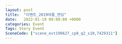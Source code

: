 ```yaml
---
layout: post
title:  "이벤트_2019여름_엔딩"
date:   2022-01-10 09:00:00 +0000
categories: Event
Tags: Story Event
SceneCode: ["scene_evt190627_cp0_q2_s10,7429311"]
---
```

